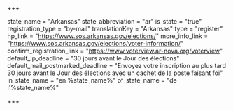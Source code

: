 +++

state_name = "Arkansas"
state_abbreviation = "ar"
is_state = "true"
registration_type = "by-mail"
translationKey = "Arkansas"
type = "register"
hp_link = "https://www.sos.arkansas.gov/elections/"
more_info_link = "https://www.sos.arkansas.gov/elections/voter-information/"
confirm_registration_link = "https://www.voterview.ar-nova.org/voterview"
default_ip_deadline = "30 jours avant le Jour des élections"
default_mail_postmarked_deadline = "Envoyez votre inscription au plus tard 30 jours avant le Jour des élections avec un cachet de la poste faisant foi"
in_state_name = "en %state_name%"
of_state_name = "de l'%state_name%"

+++